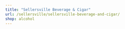 ```yaml
---
title: "Sellersville Beverage & Cigar"
url: /sellersville/sellersville-beverage-and-cigar/
shop: alcohol
---
```

